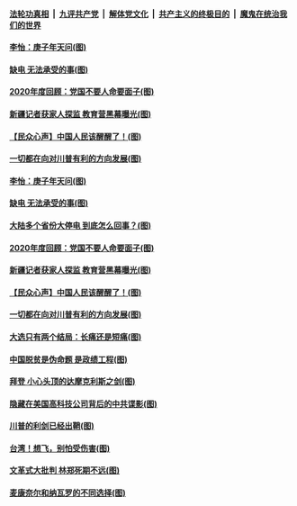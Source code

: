 ####  [法轮功真相](../../../../basic/blob/master/README.md?t=12221202) &nbsp;|&nbsp; [九评共产党](../../../../9ping.md/blob/master/README.md?t=12221202) &nbsp;|&nbsp; [解体党文化](../../../../jtdwh.md/blob/master/README.md?t=12221202)  &nbsp;|&nbsp; [共产主义的终极目的](../../../../gczydzjmd.md/blob/master/README.md?t=12221202) &nbsp;|&nbsp; [魔鬼在统治我们的世界](../../../../mgztzwmdsj.md/blob/master/README.md?t=12221202) 

#### [李怡：庚子年天问(图)](../pages/p4/956601.md?t=12221202) 

#### [缺电 无法承受的事(图)](../pages/p4/956604.md?t=12221202) 

#### [2020年度回顾：党国不要人命要面子(图)](../pages/p4/956598.md?t=12221202) 

#### [新疆记者获家人探监 教育营黑幕曝光(图)](../pages/p4/956517.md?t=12221202) 

#### [【民众心声】中国人民该醒醒了！(图)](../pages/p4/956239.md?t=12221202) 

#### [一切都在向对川普有利的方向发展(图)](../pages/p4/956511.md?t=12221202) 

#### [李怡：庚子年天问(图)](../pages/p4/956601.md?t=12221202) 

#### [缺电 无法承受的事(图)](../pages/p4/956604.md?t=12221202) 

#### [大陆多个省份大停电 到底怎么回事？(图)](../pages/p4/956600.md?t=12221202) 

#### [2020年度回顾：党国不要人命要面子(图)](../pages/p4/956598.md?t=12221202) 




#### [新疆记者获家人探监 教育营黑幕曝光(图)](../pages/p4/956517.md?t=12221202) 

#### [【民众心声】中国人民该醒醒了！(图)](../pages/p4/956239.md?t=12221202) 


#### [一切都在向对川普有利的方向发展(图)](../pages/p4/956511.md?t=12221202) 

#### [大选只有两个结局：长痛还是短痛(图)](../pages/p4/956505.md?t=12221202) 

#### [中国脱贫是伪命题 是政绩工程(图)](../pages/p4/956502.md?t=12221202) 

#### [拜登 小心头顶的达摩克利斯之剑(图)](../pages/p4/956498.md?t=12221202) 

#### [隐藏在美国高科技公司背后的中共谍影(图)](../pages/p4/956497.md?t=12221202) 

#### [川普的利剑已经出鞘(图)](../pages/p4/956494.md?t=12221202) 


#### [台湾！想飞，别怕受伤害(图)](../pages/p4/956438.md?t=12221202) 

#### [文革式大批判 林郑死期不远(图)](../pages/p4/956414.md?t=12221202) 

#### [麦康奈尔和纳瓦罗的不同选择(图)](../pages/p4/956415.md?t=12221202) 

